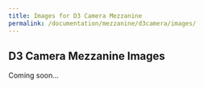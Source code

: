 ```yaml
---
title: Images for D3 Camera Mezzanine
permalink: /documentation/mezzanine/d3camera/images/
---
```

## D3 Camera Mezzanine Images

Coming soon...
